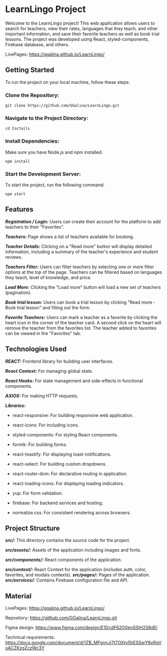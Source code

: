 # LearnLingo Project

Welcome to the LearnLingo project! This web application allows users to search for teachers, view their rates, languages that they teach, and other important information, and save their favorite teachers as well as book trial lessons. The project was developed using React, styled-components, Firebase database, and others.

LivePages: https://ggalina.github.io/LearnLingo/


## Getting Started

To run the project on your local machine, follow these steps:

### Clone the Repository:

```shell
git clone https://github.com/GGalina/LearnLingo.git
```

### Navigate to the Project Directory:

```shell
cd Coctails
```

### Install Dependencies: 
Make sure you have Node.js and npm installed.

```shell 
npm install
```

### Start the Development Server: 
To start the project, run the following command:

```shell 
npm start
```


## Features

***Registration / Login:*** Users can create their account for the platform to add teachers to their "Favorites".

***Teachers:*** Page shows a list of teachers available for booking.

***Teacher Details:*** Clicking on a "Read more" button will display detailed information, including a summary of the teacher's experience and student reviews.

***Teachers Filter:*** Users can filter teachers by selecting one or more filter options at the top of the page. Teachers can be filtered based on languages they teach, level of knowledge, and price.

***Load More:*** Clicking the "Load more" button will load a new set of teachers (pagination).

***Book trial lesson:*** Users can book a trial lesson by clicking "Read more - Book trial lesson" and filling out the form.

***Favorite Teachers:*** Users can mark a teacher as a favorite by clicking the heart icon in the corner of the teacher card. A second click on the heart will remove the teacher from the favorites list. The teacher added to favorites can be viewed in the "Favorites" tab.


## Technologies Used

***REACT:*** Frontend library for building user interfaces.

***React Context:*** For managing global state.

***React Hooks:*** For state management and side-effects in functional components.

***AXIOS:*** For making HTTP requests.

***Libraries:***

* react-responsive: For building responsive web application.

* react-icons: For including icons.

* styled-components: For styling React components.

* formik: For building forms.

* react-toastify: For displaying toast notifications.

* react-select: For building custom dropdowns.

* react-router-dom: For declarative routing in application.

* react-loading-icons: For displaying loading indicators.

* yup: For form validation.

* firebase: For backend services and hosting.

* normalize.css: For consistent rendering across browsers.


## Project Structure

***src/:*** This directory contains the source code for the project.

***src/assets/:*** Assets of the application including images and fonts.

***src/components/:*** React components of the application.

***src/context/:*** React Context for the application (includes auth, color, favorites, and modals contexts).
***src/pages/:*** Pages of the application.
***src/services/:*** Contains Firebase configuration file and API.


## Material

LivePages: https://ggalina.github.io/LearnLingo/

Repository: https://github.com/GGalina/LearnLingo.git

Figma design: https://www.figma.com/design/E1DcdF62O0enSSIH2S8dEj

Technical requirements: https://docs.google.com/document/d/1ZB_MFgnnJj7t7OXtv5hESSwY6xRgVoACZKzgZczWc3Y 
